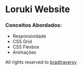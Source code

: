 # Loruki Website

### Conceitos Abordados:
- Responsividade
- CSS Grid
- CSS Flexbox
- Animações

All rights reserved to [bradtraversy](https://github.com/bradtraversy)